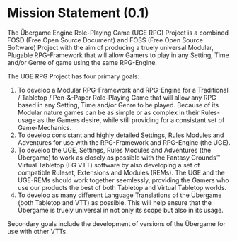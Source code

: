 ﻿# Mission Statement (0.1)
The Übergame Engine Role-Playing Game (UGE RPG) Project is a combined FOSD (Free Open Source Document) and FOSS (Free Open Source Software) Project with the aim of producing a truely universal Modular, Plugable RPG-Framework that will allow Gamers to play in any Setting, Time and/or Genre of game using the same RPG-Engine.

The UGE RPG Project has four primary goals:
1. To develop a Modular RPG-Framework and RPG-Engine for a Traditional / Tabletop / Pen-&-Paper Role-Playing Game that will allow any RPG based in any Setting, Time and/or Genre to be played. Because of its Modular nature games can be as simple or as complex in their Rules-usage as the Gamers desire, while still providing for a consistant set of Game-Mechanics.
2. To develop consistant and highly detailed Settings, Rules Modules and Adventures for use with the RPG-Framework and RPG-Engine (the UGE).
3. To develop the UGE, Settings, Rules Modules and Adventures (the Übergame) to work as closely as possible with the Fantasy Grounds&trade; Virtual Tabletop (FG VTT) software by also developing a set of compatible Ruleset, Extensions and Modules (REMs). The UGE and the UGE-REMs should work together seemlessly, providing the Gamers who use our products the best of both Tabletop and Virtual Tabletop worlds.
4. To develop as many different Language Translations of the Übergame (both Tabletop and VTT) as possible. This will help ensure that the Übergame is truely universal in not only its scope but also in its usage.

Secondary goals include the development of versions of the Übergame for use with other VTTs.
